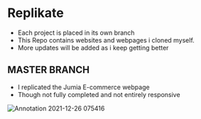# Replikate
* Each project is placed in its own branch
* This Repo contains websites and webpages i cloned myself.
* More updates will be added as i keep getting better 


## MASTER BRANCH 
* I replicated the Jumia E-commerce webpage 
* Though not fully completed and not entirely responsive 



![Annotation 2021-12-26 075416](https://user-images.githubusercontent.com/67446930/147401248-4a24f368-4a2b-42e2-a64d-27285ac80978.jpg)
